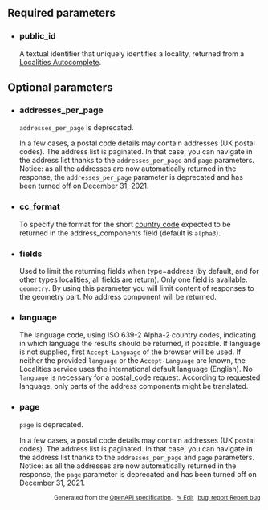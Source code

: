 <!--- This is a generated file, do not edit! -->
<!--- [START woosmap_http_parameters_localitiesdetails] -->
<h2 id="required-parameters">Required parameters</h2>

-   <h3 class="parameter-name" id="public_id">public_id</h3>

    A textual identifier that uniquely identifies a locality, returned from a [Localities Autocomplete](https://developers.woosmap.com/products/localities/autocomplete/).

<h2 id="optional-parameters">Optional parameters</h2>

-   <h3 class="parameter-name deprecated-item hide-from-toc" id="addresses_per_page">addresses_per_page</h3>

    <aside class="deprecated"><code>addresses_per_page</code> is deprecated.</aside>

    In a few cases, a postal code details may contain addresses (UK postal codes). The address list is paginated. In that case, you can navigate in the address list thanks to the `addresses_per_page` and `page` parameters. Notice: as all the addresses are now automatically returned in the response, the `addresses_per_page` parameter is deprecated and has been turned off on December 31, 2021.

-   <h3 class="parameter-name" id="cc_format">cc_format</h3>

    To specify the format for the short [country code](https://en.wikipedia.org/wiki/ISO\_3166-1) expected to be returned in the address_components field (default is `alpha3`).

-   <h3 class="parameter-name" id="fields">fields</h3>

    Used to limit the returning fields when type=address (by default, and for other types localities, all fields are return). Only one field is available: `geometry`. By using this parameter you will limit content of responses to the geometry part. No address component will be returned.

-   <h3 class="parameter-name" id="language">language</h3>

    The language code, using ISO 639-2 Alpha-2 country codes, indicating in which language the results should be returned, if possible. If language is not supplied, first `Accept-Language` of the browser will be used.  If neither the provided `language` or the `Accept-Language` are known, the Localities service uses the international default language (English).  No `language` is necessary for a postal_code request. According to requested language, only parts of the address components might be translated.

-   <h3 class="parameter-name deprecated-item hide-from-toc" id="page">page</h3>

    <aside class="deprecated"><code>page</code> is deprecated.</aside>

    In a few cases, a postal code details may contain addresses (UK postal codes). The address list is paginated. In that case, you can navigate in the address list thanks to the `addresses_per_page` and `page` parameters. Notice: as all the addresses are now automatically returned in the response, the `page` parameter is deprecated and has been turned off on December 31, 2021.


<p style="text-align: right; font-size: smaller;">Generated from the <a data-label="openapi-github" href="https://github.com/woosmap/openapi-specification" title="Woosmap OpenAPI Specification" class="external">OpenAPI specification</a>.
<a data-label="openapi-github-woosmap-http-parameters-localitiesdetails" data-action="edit" style="margin-left: 5px;" href="https://github.com/woosmap/openapi-specification/tree/main/specification/parameters" title="Edit on GitHub">✎ Edit</a>
<a data-label="openapi-github-woosmap-http-parameters-localitiesdetails" data-action="bug" style="margin-left: 5px;" href="https://github.com/woosmap/openapi-specification/issues/new?assignees=&labels=type%3A+bug%2C+triage+me&template=bug_report.md&title=[parameters] Bug - /localities/details" title="File bug for parameters on GitHub"><span class="material-icons">bug_report</span> Report bug</a>
</p>

<!--- [END woosmap_http_parameters_localitiesdetails] -->